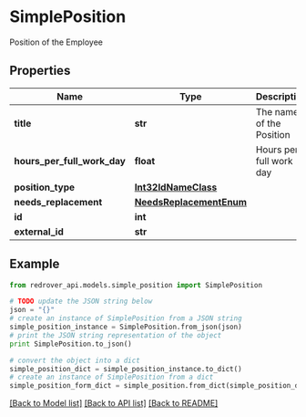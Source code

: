 # SimplePosition

Position of the Employee

## Properties

Name | Type | Description | Notes
------------ | ------------- | ------------- | -------------
**title** | **str** | The name of the Position | [optional] 
**hours_per_full_work_day** | **float** | Hours per full work day | [optional] 
**position_type** | [**Int32IdNameClass**](Int32IdNameClass.md) |  | [optional] 
**needs_replacement** | [**NeedsReplacementEnum**](NeedsReplacementEnum.md) |  | [optional] 
**id** | **int** |  | [optional] 
**external_id** | **str** |  | [optional] 

## Example

```python
from redrover_api.models.simple_position import SimplePosition

# TODO update the JSON string below
json = "{}"
# create an instance of SimplePosition from a JSON string
simple_position_instance = SimplePosition.from_json(json)
# print the JSON string representation of the object
print SimplePosition.to_json()

# convert the object into a dict
simple_position_dict = simple_position_instance.to_dict()
# create an instance of SimplePosition from a dict
simple_position_form_dict = simple_position.from_dict(simple_position_dict)
```
[[Back to Model list]](../README.md#documentation-for-models) [[Back to API list]](../README.md#documentation-for-api-endpoints) [[Back to README]](../README.md)


